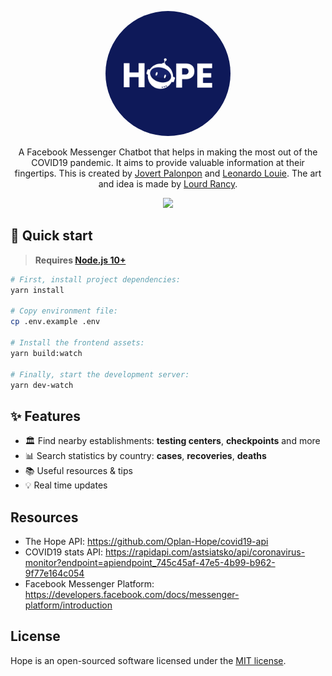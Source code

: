 <p align="center">
    <a href="http://m.me/108567037219107" title="Hope">
      <img src="https://github.com/Oplan-Hope/covid19-messenger-bot/blob/master/public/logo.png?raw=true" width="200" style="border-radius: 50%;">
    </a>
</p>

<p align="center">
  A Facebook Messenger Chatbot that helps in making the most out of the COVID19 pandemic. It aims to provide valuable information at their fingertips. This is created by <a href="https://github.com/palonponjovertlota">Jovert Palonpon</a> and <a href="https://github.com/leonardolouie">Leonardo Louie</a>. The art and idea is made by <a href="dribbble.com/rancyguanzon">Lourd Rancy</a>.
</p>

<p align="center">
  <a href="http://m.me/108567037219107" rel="nofollow">
    <img src="https://github.com/fbsamples/messenger-bot-samples/raw/master/docs/assets/ViewMessenger.png" style="max-width:100%;" width="200">
  </a>
</p>

## 🚀 Quick start

> **Requires [Node.js 10+](https://nodejs.org/en/about/releases/)**

```bash
# First, install project dependencies:
yarn install

# Copy environment file:
cp .env.example .env

# Install the frontend assets:
yarn build:watch

# Finally, start the development server:
yarn dev-watch
```

## ✨ Features

- 🏛️ Find nearby establishments: **testing centers**, **checkpoints** and more
- 📊 Search statistics by country: **cases**, **recoveries**, **deaths**
- 📚 Useful resources & tips
- 💡 Real time updates

## Resources

- The Hope API: https://github.com/Oplan-Hope/covid19-api
- COVID19 stats API: https://rapidapi.com/astsiatsko/api/coronavirus-monitor?endpoint=apiendpoint_745c45af-47e5-4b99-b962-9f77e164c054
- Facebook Messenger Platform: https://developers.facebook.com/docs/messenger-platform/introduction

## License

Hope is an open-sourced software licensed under the [MIT license](https://github.com/Oplan-Hope/covid19-messenger-bot/blob/master/LICENSE.md).